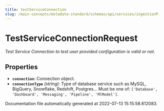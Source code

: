 ```yaml
---
title: testServiceConnection
slug: /main-concepts/metadata-standard/schemas/api/services/ingestionPipelines/testserviceconnection
---
```


# TestServiceConnectionRequest

*Test Service Connection to test user provided configuration is valid or not.*

## Properties

- **`connection`**: Connection object.
- **`connectionType`** *(string)*: Type of database service such as MySQL, BigQuery, Snowflake, Redshift, Postgres... Must be one of: `['Database', 'Dashboard', 'Messaging', 'Pipeline', 'MlModel']`.


Documentation file automatically generated at 2022-07-13 15:15:58.612083.
